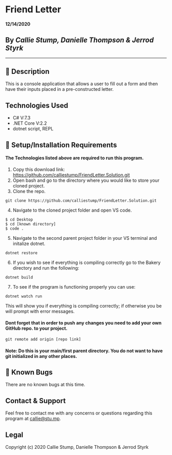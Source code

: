 # Friend Letter
#### **12/14/2020**

## By _Callie Stump, Danielle Thompson & Jerrod Styrk_
---
## 🚩 **Description**
This is a console application that allows a user to fill out a form and then have their inputs placed in a pre-constructed letter.

## **Technologies Used**
* C# V:7.3
* .NET Core V:2.2
* dotnet script, REPL

## 🔧 **Setup/Installation Requirements**
#### The Technologies listed above are required to run this program.
1. Copy this download link: https://github.com/calliestump/FriendLetter.Solution.git
2. Open bash and go to the directory where you would like to store your cloned project.
3. Clone the repo.
```
git clone https://github.com/calliestump/FriendLetter.Solution.git
```
4. Navigate to the cloned project folder and open VS code.
```
$ cd Desktop
$ cd [known directory]
$ code .
```
5. Navigate to the second parent project folder in your VS terminal and initalize dotnet.
```
dotnet restore
```
6. If you wish to see if everything is compiling correctly go to the Bakery directory and run the following:
```
dotnet build
```
7. To see if the program is functioning properly you can use:
```
dotnet watch run
```
This will show you if everything is compiling correctly; if otherwise you be will prompt with error messages.

#### Dont forget that in order to push any changes you need to add your own GitHub repo. to your project.
```
git remote add origin [repo link]
```
#### Note: Do this is your main/first parent directory. You do not want to have git initialized in any other places.

## 🐛 Known Bugs
There are no known bugs at this time.
## Contact & Support
Feel free to contact me with any concerns or questions regarding this program at callie@stu.mp.
## Legal
Copyright (c) 2020 Callie Stump, Danielle Thompson & Jerrod Styrk

